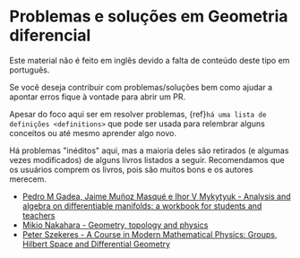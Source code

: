 # Problemas e soluções em Geometria diferencial

Este material não é feito em inglês devido a falta de conteúdo deste tipo em português.

Se você deseja contribuir com problemas/soluções bem como ajudar a apontar erros fique à vontade para abrir um PR.

Apesar do foco aqui ser em resolver problemas, {ref}`há uma lista de definições <definitions>` que pode ser usada para relembrar alguns conceitos ou até mesmo aprender algo novo.

Há problemas "inéditos" aqui, mas a maioria deles são retirados (e algumas vezes modificados) de alguns livros listados a seguir. Recomendamos que os usuários comprem os livros, pois são muitos bons e os autores merecem.
 - [Pedro M Gadea, Jaime Muñoz Masqué e Ihor V Mykytyuk -  Analysis and algebra on differentiable manifolds: a workbook for students and teachers](https://www.amazon.com.br/Analysis-Algebra-Differentiable-Manifolds-Workbook/dp/9400793308)
 - [Mikio Nakahara - Geometry, topology and physics](https://www.amazon.com.br/Geometry-Topology-Physics-Second-Nakahara/dp/1138413364)
 - [Peter Szekeres - A Course in Modern Mathematical Physics: Groups, Hilbert Space and Differential Geometry](https://www.amazon.com.br/Course-Modern-Mathematical-Physics-Differential/dp/0521829607)

 ```{bibliography}
```